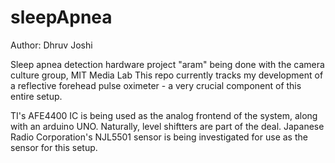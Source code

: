 sleepApnea
==========
Author: Dhruv Joshi

Sleep apnea detection hardware project "aram" being done with the camera culture group, MIT Media Lab
This repo currently tracks my development of a reflective forehead pulse oximeter - a very crucial component of this entire setup.

TI's AFE4400 IC is being used as the analog frontend of the system, along with an arduino UNO. Naturally, level shiftters are part of the deal.
Japanese Radio Corporation's NJL5501 sensor is being investigated for use as the sensor for this setup.